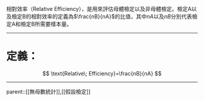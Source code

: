 相對效率（Relative Efficiency），是用來評估母體檢定以及非母體檢定。檢定A以及檢定B的相對效率的定義為$\frac{nB}{nA}$的比值，其中$nA$以及$nB$分別代表檢定A和檢定B所需要樣本量。
- - -
# 定義：
$$
\text{Relative\; Efficiency}=\frac{nB}{nA}
$$
- - -
parent::[[無母數統計]],[[假設檢定]]